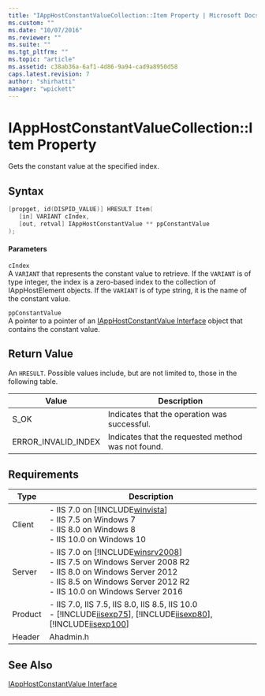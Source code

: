```yaml
---
title: "IAppHostConstantValueCollection::Item Property | Microsoft Docs"
ms.custom: ""
ms.date: "10/07/2016"
ms.reviewer: ""
ms.suite: ""
ms.tgt_pltfrm: ""
ms.topic: "article"
ms.assetid: c38ab36a-6af1-4d86-9a94-cad9a8950d58
caps.latest.revision: 7
author: "shirhatti"
manager: "wpickett"
---
```

# IAppHostConstantValueCollection::Item Property
Gets the constant value at the specified index.  
  
## Syntax  
  
```cpp  
[propget, id(DISPID_VALUE)] HRESULT Item(  
   [in] VARIANT cIndex,  
   [out, retval] IAppHostConstantValue ** ppConstantValue  
);  
```  
  
#### Parameters  
 `cIndex`  
 A `VARIANT` that represents the constant value to retrieve. If the `VARIANT` is of type integer, the index is a zero-based index to the collection of IAppHostElement objects. If the `VARIANT` is of type string, it is the name of the constant value.  
  
 `ppConstantValue`  
 A pointer to a pointer of an [IAppHostConstantValue Interface](../../web-development-reference\webdev-native-api-reference/iapphostconstantvalue-interface.md) object that contains the constant value.  
  
## Return Value  
 An `HRESULT`. Possible values include, but are not limited to, those in the following table.  
  
|Value|Description|  
|-----------|-----------------|  
|S_OK|Indicates that the operation was successful.|  
|ERROR_INVALID_INDEX|Indicates that the requested method was not found.|  
  
## Requirements  
  
|Type|Description|  
|----------|-----------------|  
|Client|-   IIS 7.0 on [!INCLUDE[winvista](../../wmi-provider/includes/winvista-md.md)]<br />-   IIS 7.5 on Windows 7<br />-   IIS 8.0 on Windows 8<br />-   IIS 10.0 on Windows 10|  
|Server|-   IIS 7.0 on [!INCLUDE[winsrv2008](../../wmi-provider/includes/winsrv2008-md.md)]<br />-   IIS 7.5 on Windows Server 2008 R2<br />-   IIS 8.0 on Windows Server 2012<br />-   IIS 8.5 on Windows Server 2012 R2<br />-   IIS 10.0 on Windows Server 2016|  
|Product|-   IIS 7.0, IIS 7.5, IIS 8.0, IIS 8.5, IIS 10.0<br />-   [!INCLUDE[iisexp75](../../web-development-reference/native-code-api-reference/includes/iisexp75-md.md)], [!INCLUDE[iisexp80](../../web-development-reference/native-code-api-reference/includes/iisexp80-md.md)], [!INCLUDE[iisexp100](../../web-development-reference/native-code-api-reference/includes/iisexp100-md.md)]|  
|Header|Ahadmin.h|  
  
## See Also  
 [IAppHostConstantValue Interface](../../web-development-reference\webdev-native-api-reference/iapphostconstantvalue-interface.md)